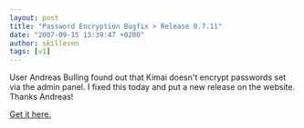 ```yaml
---
layout: post
title: "Password Encryption Bugfix > Release 0.7.11"
date: "2007-09-15 13:39:47 +0200"
author: skilleven
tags: [v1]
---
```


User Andreas Bulling found out that Kimai doesn't encrypt passwords set via the admin panel.
I fixed this today and put a new release on the website. Thanks Andreas!

[Get it here.](/download/)
